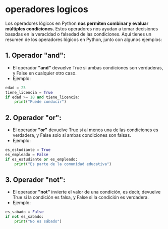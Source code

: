 # operadores logicos
Los operadores lógicos en Python **nos permiten combinar y evaluar múltiples condiciones.** Estos operadores nos ayudan a tomar decisiones basadas en la veracidad o falsedad de las condiciones. Aquí tienes un resumen de los operadores lógicos en Python, junto con algunos ejemplos:
 
## 1. Operador "and":
 
- El operador **"and"** devuelve True si ambas condiciones son verdaderas, y False en cualquier otro caso.
- Ejemplo:
```python
edad = 25
tiene_licencia = True
if edad >= 18 and tiene_licencia:
    print("Puede conducir")
 ```
##  2. Operador "or":

- El operador **"or"** devuelve True si al menos una de las condiciones es verdadera, y False solo si ambas condiciones son falsas.
- Ejemplo:
```python
es_estudiante = True
es_empleado = False
if es_estudiante or es_empleado:
    print("Es parte de la comunidad educativa")
 ```
## 3. Operador "not":
 
- El operador **"not"** invierte el valor de una condición, es decir, devuelve True si la condición es falsa, y False si la condición es verdadera.
- Ejemplo:
```python
es_sabado = False
if not es_sabado:
    print("No es sábado")
 ```
